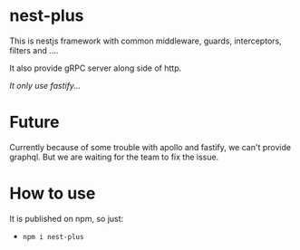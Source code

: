 # nest-plus
This is nestjs framework with common middleware, guards, interceptors, filters and ....

It also provide gRPC server along side of http.

*It only use fastify...*

# Future

Currently because of some trouble with apollo and fastify, we can't provide graphql. But we are waiting for the team to fix the issue.


# How to use

It is published on npm, so just:

- `npm i nest-plus`
